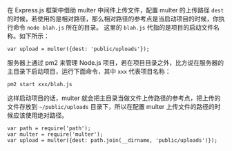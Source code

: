 在 Express.js 框架中借助 multer
中间件上传文件，配置 multer 的上传路径 `dest` 的时候，若使用的是相对路径，那么相对路径的参考点是当启动项目的时候，你执行命令 `node blah.js` 所在的目录。 这里的 `blah.js` 代指的是项目的启动文件名称。如下所示：

```
var upload = multer({dest: 'public/uploads'});
```

服务器上通过 pm2 来管理 Node.js 项目，若在项目目录之外，比方说在服务器的主目录下启动项目，运行下面命令，其中 `xxx` 代表项目名称：

```
pm2 start xxx/blah.js
```

这样启动项目的话，multer 就会把主目录当做文件上传路径的参考点，把上传的文件存放到 `~/public/uploads` 目录下，所以在配置 multer 上传文件的路径的时候应该使用绝对路径。

```
var path = require('path');
var multer = require('multer');
var upload = multer({dest: path.join(__dirname, 'public/uploads')});
```
